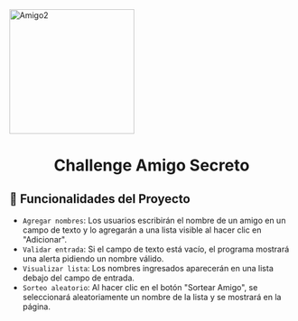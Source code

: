 
<img width="221" alt="Amigo2" src="https://github.com/user-attachments/assets/2461b6c9-fb65-4ab5-8573-0f9cdb376750" />

<h1 align="center"> Challenge Amigo Secreto </h1>

## 🔨 Funcionalidades del Proyecto
- `Agregar nombres`: Los usuarios escribirán el nombre de un amigo en un campo de texto y lo agregarán a una lista visible al hacer clic en "Adicionar".
- `Validar entrada`: Si el campo de texto está vacío, el programa mostrará una alerta pidiendo un nombre válido.
- `Visualizar lista`: Los nombres ingresados aparecerán en una lista debajo del campo de entrada.
- `Sorteo aleatorio`: Al hacer clic en el botón "Sortear Amigo", se seleccionará aleatoriamente un nombre de la lista y se mostrará en la página.
